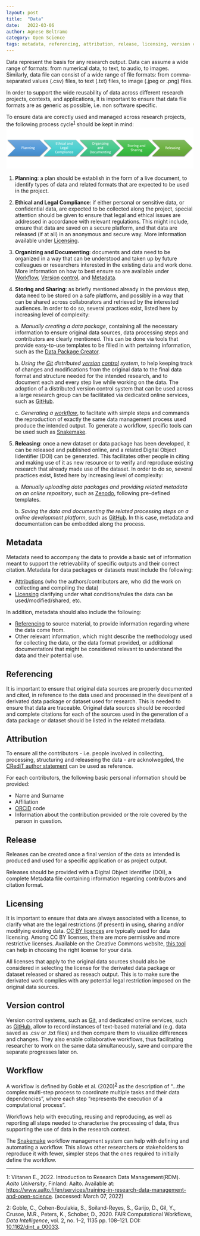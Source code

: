 ```yaml
---
layout: post
title:  "Data"
date:   2022-03-06 
author: Agnese Beltramo
category: Open Science
tags: metadata, referencing, attribution, release, licensing, version control, workflow
---
```


Data represent the basis for any research output.
Data can assume a wide range of formats: from numerical data, to text, to audio, to images.  
Similarly, data file can consist of a wide range of file formats: from comma-separated values (.csv) files, to text (.txt) files, to image (.jpeg or .png) files.

In order to support the wide reusability of data across different research projects, contexts, and applications, it is important to ensure that data file formats are as generic as possible, i.e. non software specific.

To ensure data are corectly used and managed across research projects, the following process cycle<sup>[1](#myfootnote1)</sup> should be kept in mind:
![DataCycle](img/DataCycle.png)

1. **Planning**: a plan should be establish in the form of a live document, to identify types of data and related formats that are expected to be used in the project.

2. **Ethical and Legal Compliance**: if either personal or sensitive data, or confidential data, are expected to be collected along the project, special attention should be given to ensure that legal and ethical issues are addressed in accordance with relevant regulations. This might include, ensure that data are saved on a secure platform, and that data are released (if at all) in an anonymous and secure way. More information available under [Licensing](##Licensing).

3. **Organizing and Documenting**: documents and data need to be organized in a way that can be understood and taken up by future colleagues or researchers interested in the existing data and work done. 
More information on how to best ensure so  are available under [Workflow](##Workflow), [Version](##Versioncontrol) [control](##Versioncontrol), and [Metadata](##Metadata).

4. **Storing and Sharing**: as briefly mentioned already in the previous step, data need to be stored on a safe platform, and possibly in a way that can be shared across collaborators and retrieved by the interested audiences. In order to do so, several practices exist, listed here by increasing level of complexity:

    a. *Manually creating a data package*, containing all the necessary information to ensure original data sources, data processing steps and contributors are clearly mentioned. This can be done via tools that provide easy-to-use templates to be filled in with pertainng information, such as the [Data Package Creator](<https://create.frictionlessdata.io/>).

    b. *Using the [Git](<https://git-scm.com/>) distributed [version](##Versioncontrol) [control](##Versioncontrol) system*, to help keeping track of changes and modifications from the original data to the final data format and structure needed for the intended research, and to document each and every step live while working on the data. The adoption of a distributed version control system that can be used across a large research group can be facilitated via dedicated online services, such as [GitHub](<https://github.com/>).

    c. *Generating a [workflow](##Workflow)*, to faclitate with simple steps and commands the reproduction of exactly the same data management process used produce the intended output. To generate a workflow, specific tools can be used such as [Snakemake](<https://snakemake.readthedocs.io/en/stable/>).

5. **Releasing**: once a new dataset or data package has been developed, it can be released and published online, and a related Digital Object Iidentifier (DOI) can be generated. This facilitates other people in citing and making use of it as new resource or to verify and reproduce existing research that already made use of the dataset.
In order to do so, several practices exist, listed here by increasing level of complexity:

    a. *Manually uploading data packages and providing related metadata on an online repository*, such as [Zenodo](<https://zenodo.org/>), following pre-defined templates.

    b. *Saving the data and documenting the related processing steps on a online development platform*, such as [GitHub](<https://github.com/>). In this case, metadata and documentation can be embedded along the process.

## Metadata
Metadata need to accompany the data to provide a basic set of information meant to support the retrievability of specific outputs and their correct citation. 
Metadata for data packages or datasets must include the following:

- [Attributions](##Attribution) (who the authors/contributors are, who did the work on collecting and compiling the data)
- [Licensing](##Licensing) clarifying under what conditions/rules the data can be used/modified/shared, etc.

In addition, metadata should also include the following:
- [Referencing](##Referencing) to source material, to provide information regarding where the data come from.
- Other relevant information, which might describe the methodology used for collecting the data, or the data format provided, or additional documentationi that might be considered relevant to understand the data and their potential use.

## Referencing
It is important to ensure that original data sources are properly documented and cited, in reference to the data used and processed in the develpent of a derivated data package or dataset used for research. 
This is needed to ensure that data are traceable.
Original data sources should be recorded and complete citations for each of the sources used in the generation of a data package or dataset should be listed in the related metadata.

## Attribution
To ensure all the contributors - i.e. people involved in collecting, processing, structuring and releaseing the data - are acknolwegded, the [CRediT author statement](<https://www.elsevier.com/authors/policies-and-guidelines/credit-author-statement>) can be used as reference.

For each contributors, the following basic personal information should be provided:
- Name and Surname
- Affiliation
- [ORCiD](<https://orcid.org/>) code
- Information about the contribution provided or the role covered by the person in question.

## Release
Releases can be created once a final version of the data as intended is produced and used for a specific application or as project output. 

Releases should be provided with a Digital Object Identifier (DOI), a complete Metadata file containing information regarding contributors and citation format.

## Licensing
It is important to ensure that data are always associated with a license, to clarify what are the legal restrictions (if present) in using, sharing and/or modifying existing data.
[CC BY licences](<https://creativecommons.org/about/cclicenses/>) are typically used for data licensing. Among CC BY licenses, there are more permissive and more restrictive licenses. Available on the Creative Commons website, [this tool](<https://creativecommons.org/choose/>) can help in choosing the right license for your data.

All licenses that apply to the original data sources should also be considered in selecting the license for the derivated data package or dataset released or shared as reseach output. This is to make sure the derivated work complies with any potential legal restriction imposed on the original data sources.

## Version control
Version control systems, such as [Git](<https://git-scm.com/>), and dedicated online services, such as [GitHub](<https://github.com/>), allow to record instances of text-based material and (e.g. data saved as .csv or .txt files) and then compare them to visualize differences and changes. They also enable collaborative workflows, thus facilitating researcher to work on the same data simultaneously, save and compare the separate progresses later on.

## Workflow
A workflow is defined by Goble et al. (2020)<sup>[2](#myfootnote2)</sup> as the description of “...the complex multi-step process to coordinate multiple tasks and their data dependencies”, where each step “represents the execution of a computational process”.

Workflows help with executing, reusing and reproducing, as well as reporting all steps needed to characterise the processing of data, thus supporting the use of data in the research context. 

The [Snakemake](<https://snakemake.readthedocs.io/en/stable/>) workflow management system can help with defining and automating a workflow. This allows other researchers or stakeholders to reproduce it with fewer, simpler steps that the ones required to initially define the workflow.




-----------
<a name="myfootnote1">1</a>: Viitanen E., 2022. Introduction to Research Data Management(RDM). *Aalto University*, Finland: Aalto. Available at: https://www.aalto.fi/en/services/training-in-research-data-management-and-open-science. (accessed: March 07, 2022) 

<a name="myfootnote2">2</a>: Goble, C., Cohen-Boulakia, S., Soiland-Reyes, S., Garijo, D., Gil, Y., Crusoe, M.R., Peters, K., Schober, D., 2020. FAIR Computational Workflows, *Data Intelligence*, vol. 2, no. 1–2, 1135 pp. 108–121. DOI: [10.1162/dint_a_00033](<https://direct.mit.edu/dint/article/2/1-2/108/10003/FAIR-Computational-Workflows>).